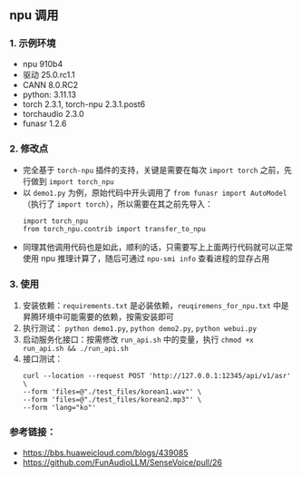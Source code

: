 ## npu 调用

### 1. 示例环境

- npu 910b4
- 驱动 25.0.rc1.1
- CANN 8.0.RC2
- python: 3.11.13
- torch 2.3.1, torch-npu 2.3.1.post6
- torchaudio 2.3.0
- funasr 1.2.6


### 2. 修改点

- 完全基于 `torch-npu` 插件的支持，关键是需要在每次 `import torch` 之前，先行做到 `import torch_npu`
- 以 `demo1.py` 为例，原始代码中开头调用了 `from funasr import AutoModel`（执行了 `import torch`），所以需要在其之前先导入：
    ```
    import torch_npu
    from torch_npu.contrib import transfer_to_npu
    ```
- 同理其他调用代码也是如此，顺利的话，只需要写上上面两行代码就可以正常使用 npu 推理计算了，随后可通过 `npu-smi info` 查看进程的显存占用


### 3. 使用

1. 安装依赖：`requirements.txt` 是必装依赖，`reuqiremens_for_npu.txt` 中是昇腾环境中可能需要的依赖，按需安装即可
2. 执行测试： `python demo1.py`, `python demo2.py`, `python webui.py`
3. 启动服务化接口：按需修改 `run_api.sh` 中的变量，执行 `chmod +x run_api.sh && ./run_api.sh`
4. 接口测试：
    ```
    curl --location --request POST 'http://127.0.0.1:12345/api/v1/asr' \
    --form 'files=@"./test_files/korean1.wav"' \
    --form 'files=@"./test_files/korean2.mp3"' \
    --form 'lang="ko"'
    ```

### 参考链接：
- https://bbs.huaweicloud.com/blogs/439085
- https://github.com/FunAudioLLM/SenseVoice/pull/26
